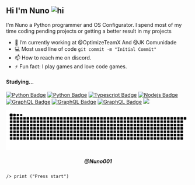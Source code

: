 ## Hi I'm Nuno <img src="https://user-images.githubusercontent.com/1303154/88677602-1635ba80-d120-11ea-84d8-d263ba5fc3c0.gif" width="28px" alt="hi">

I'm Nuno a Python programmer and OS Configurator. I spend most of my time coding pending projects or getting a better result in my projects
  

- 🔭 I’m currently working at @OptimizeTeamX And @JK Comunidade
- :computer: Most used line of code `git commit -m "Initial Commit"`
- 📫 How to reach me on discord.
- ⚡ Fun fact: I play games and love code games.


#### Studying...

<!-- TODO: Make technologies links takes you to repositories -->

[![Python Badge](https://img.shields.io/badge/-Python-61DBFB?style=for-the-badge&labelColor=black&logo=python&logoColor=61DBFB)](#) [![Python Badge](https://img.shields.io/badge/-mysql-F0DB4F?style=for-the-badge&labelColor=black&logo=mysql&logoColor=F0DB4F)](#) [![Typescript Badge](https://img.shields.io/badge/-next-007acc?style=for-the-badge&labelColor=black&logo=next&logoColor=007acc)](#) [![Nodejs Badge](https://img.shields.io/badge/-Lua-3C873A?style=for-the-badge&labelColor=black&logo=lua&logoColor=3C873A)](#) [![GraphQL Badge](https://img.shields.io/badge/-ubuntu-e535ab?style=for-the-badge&labelColor=black&logo=ubuntu&logoColor=e535ab)](#) [![GraphQL Badge](https://img.shields.io/badge/-linux-9400D3?style=for-the-badge&labelColor=black&logo=linux&logoColor=e535ab)](#) </a>[![GraphQL Badge](https://img.shields.io/badge/-react-008B8B?style=for-the-badge&labelColor=black&logo=react&logoColor=32CD32)](#) </a>
  <a href="https://discord.gg/2DjtfTGar4">
    <img
      align=""
      src="https://img.shields.io/badge/Discord-1C1C1C?style=for-the-badge&logo=discord&logoColor=00FFFF">
  </a>


  </a>

![Snake animation](https://github.com/LMS5413/LMS5413/blob/output/github-contribution-grid-snake.svg)
<h5 align="center">@Nuno001</h5>


  </a>

  </a>
  
    /> print ("Press start")
  </a>
</p>
